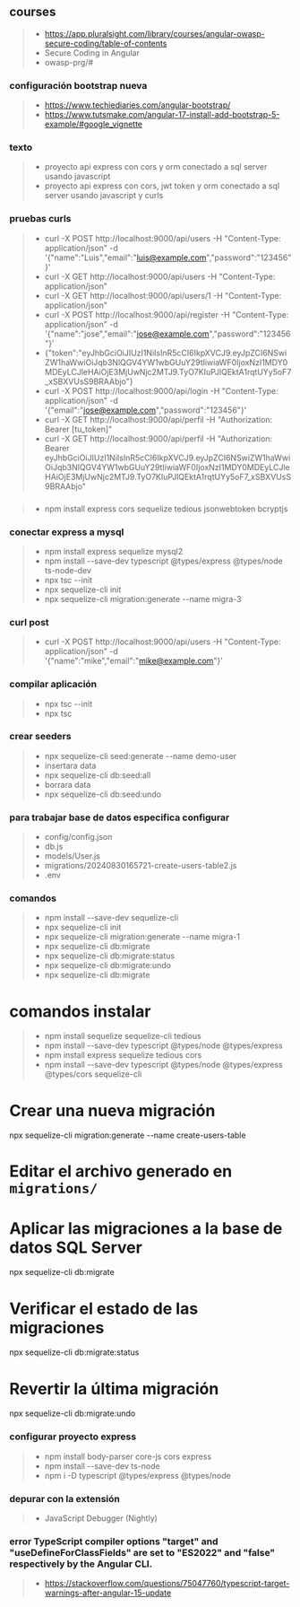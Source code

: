 ## courses
>- https://app.pluralsight.com/library/courses/angular-owasp-secure-coding/table-of-contents
>- Secure Coding in Angular
>- owasp-prg/#

### configuración bootstrap nueva
>- https://www.techiediaries.com/angular-bootstrap/
>- https://www.tutsmake.com/angular-17-install-add-bootstrap-5-example/#google_vignette

### texto
>- proyecto api express con cors y orm conectado a sql server usando javascript
>- proyecto api express con cors, jwt token y orm conectado a sql server usando javascript y curls



### pruebas curls
>- curl -X POST http://localhost:9000/api/users -H "Content-Type: application/json" -d '{"name":"Luis","email":"luis@example.com","password":"123456"}'
>- curl -X GET http://localhost:9000/api/users -H "Content-Type: application/json"
>- curl -X GET http://localhost:9000/api/users/1 -H "Content-Type: application/json"
>- curl -X POST http://localhost:9000/api/register -H "Content-Type: application/json" -d '{"name":"jose","email":"jose@example.com","password":"123456"}'
>- {"token":"eyJhbGciOiJIUzI1NiIsInR5cCI6IkpXVCJ9.eyJpZCI6NSwiZW1haWwiOiJqb3NlQGV4YW1wbGUuY29tIiwiaWF0IjoxNzI1MDY0MDEyLCJleHAiOjE3MjUwNjc2MTJ9.TyO7KIuPJlQEktA1rqtUYy5oF7_xSBXVUsS9BRAAbjo"}
>- curl -X POST http://localhost:9000/api/login -H "Content-Type: application/json" -d '{"email":"jose@example.com","password":"123456"}'
>- curl -X GET http://localhost:9000/api/perfil -H "Authorization: Bearer [tu_token]"
>- curl -X GET http://localhost:9000/api/perfil -H "Authorization: Bearer eyJhbGciOiJIUzI1NiIsInR5cCI6IkpXVCJ9.eyJpZCI6NSwiZW1haWwiOiJqb3NlQGV4YW1wbGUuY29tIiwiaWF0IjoxNzI1MDY0MDEyLCJleHAiOjE3MjUwNjc2MTJ9.TyO7KIuPJlQEktA1rqtUYy5oF7_xSBXVUsS9BRAAbjo"

###
>- npm install express cors sequelize tedious jsonwebtoken bcryptjs


### conectar express a mysql
>- npm install express sequelize mysql2
>- npm install --save-dev typescript @types/express @types/node ts-node-dev
>- npx tsc --init
>- npx sequelize-cli init
>- npx sequelize-cli migration:generate --name migra-3

### curl post
>- curl -X POST http://localhost:9000/api/users -H "Content-Type: application/json" -d '{"name":"mike","email":"mike@example.com"}'


### compilar aplicación
>- npx tsc --init
>- npx tsc

### crear seeders
>- npx sequelize-cli seed:generate --name demo-user
>- insertara data
>- npx sequelize-cli db:seed:all
>- borrara data
>- npx sequelize-cli db:seed:undo

### para trabajar base de datos especifica configurar
>- config/config.json
>- db.js
>- models/User.js
>- migrations/20240830165721-create-users-table2.js
>- .env


### comandos

>- npm install --save-dev sequelize-cli
>- npx sequelize-cli init
>- npx sequelize-cli migration:generate --name migra-1
>- npx sequelize-cli db:migrate
>- npx sequelize-cli db:migrate:status
>- npx sequelize-cli db:migrate:undo
>- npx sequelize-cli db:migrate

# comandos instalar
>- npm install sequelize sequelize-cli tedious
>- npm install --save-dev typescript @types/node @types/express
>- npm install express sequelize tedious cors
>- npm install --save-dev typescript @types/node @types/express @types/cors sequelize-cli


# Crear una nueva migración
npx sequelize-cli migration:generate --name create-users-table

# Editar el archivo generado en `migrations/`

# Aplicar las migraciones a la base de datos SQL Server
npx sequelize-cli db:migrate

# Verificar el estado de las migraciones
npx sequelize-cli db:migrate:status

# Revertir la última migración
npx sequelize-cli db:migrate:undo


### configurar proyecto express
>- npm install body-parser core-js cors express
>- npm install --save-dev ts-node
>- npm i -D typescript @types/express @types/node

### depurar con la extensión
>- JavaScript Debugger (Nightly)


### error TypeScript compiler options "target" and "useDefineForClassFields" are set to "ES2022" and "false" respectively by the Angular CLI.
>- https://stackoverflow.com/questions/75047760/typescript-target-warnings-after-angular-15-update
